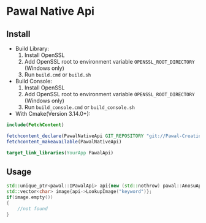 # Pawal Native Api

## Install

* Build Library:
    1. Install OpenSSL 
    2. Add OpenSSL root to environment variable `OPENSSL_ROOT_DIRECTORY` (Windows only)
    3. Run `build.cmd` or `build.sh`
* Build Console:
    1. Install OpenSSL 
    2. Add OpenSSL root to environment variable `OPENSSL_ROOT_DIRECTORY` (Windows only)
    3. Run `build_console.cmd` or `build_console.sh`
* With Cmake(Version 3.14.0+):
```cmake
include(FetchContent)

fetchcontent_declare(PawalNativeApi GIT_REPOSITORY "git://Pawal-Creation/PawalNativeApi" GIT_TAG "Git tag" SOURCE_DIR "You install path")
fetchcontent_makeavailable(PawalNativeApi)

target_link_libraries(YourApp PawalApi)
```

## Usage

```cpp
std::unique_ptr<pawal::IPawalApi> api{new (std::nothrow) pawal::AnosuApi{}};
std::vector<char> image{api->LookupImage("keyword")};
if(image.empty())
{
    //not found
}
```